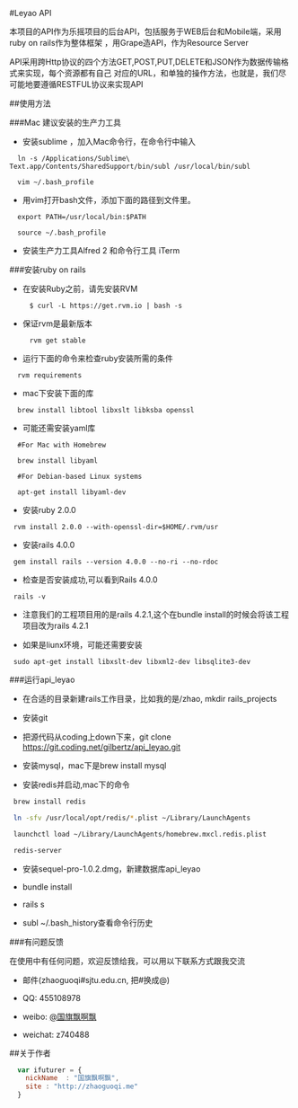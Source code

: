 #Leyao API

本项目的API作为乐摇项目的后台API，包括服务于WEB后台和Mobile端，采用ruby on rails作为整体框架
，用Grape造API，作为Resource Server

API采用跨Http协议的四个方法GET,POST,PUT,DELETE和JSON作为数据传输格式来实现，每个资源都有自己
对应的URL，和单独的操作方法，也就是，我们尽可能地要遵循RESTFUL协议来实现API

##使用方法

###Mac 建议安装的生产力工具

* 安装sublime ，加入Mac命令行，在命令行中输入

```
  ln -s /Applications/Sublime\ Text.app/Contents/SharedSupport/bin/subl /usr/local/bin/subl

  vim ~/.bash_profile
```

* 用vim打开bash文件，添加下面的路径到文件里。

```
  export PATH=/usr/local/bin:$PATH

  source ~/.bash_profile
```

* 安装生产力工具Alfred 2 和命令行工具 iTerm 

###安装ruby on rails

* 在安装Ruby之前，请先安装RVM

```
     $ curl -L https://get.rvm.io | bash -s
```

* 保证rvm是最新版本

```
     rvm get stable
```

* 运行下面的命令来检查ruby安装所需的条件

```
  rvm requirements
```
* mac下安装下面的库

```
  brew install libtool libxslt libksba openssl
```

* 可能还需安装yaml库

```
  #For Mac with Homebrew

  brew install libyaml

  #For Debian-based Linux systems

  apt-get install libyaml-dev
```
* 安装ruby 2.0.0 

```
 rvm install 2.0.0 --with-openssl-dir=$HOME/.rvm/usr
```

* 安装rails 4.0.0

```
 gem install rails --version 4.0.0 --no-ri --no-rdoc
```

* 检查是否安装成功,可以看到Rails 4.0.0

```
 rails -v
```
 
* 注意我们的工程项目用的是rails 4.2.1,这个在bundle install的时候会将该工程项目改为rails 4.2.1

* 如果是liunx环境，可能还需要安装

```
 sudo apt-get install libxslt-dev libxml2-dev libsqlite3-dev
```

###运行api_leyao

* 在合适的目录新建rails工作目录，比如我的是/zhao, mkdir rails_projects 

* 安装git

* 把源代码从coding上down下来，git clone https://git.coding.net/gilbertz/api_leyao.git

* 安装mysql，mac下是brew install mysql

* 安装redis并启动,mac下的命令

```bash
 brew install redis

 ln -sfv /usr/local/opt/redis/*.plist ~/Library/LaunchAgents

 launchctl load ~/Library/LaunchAgents/homebrew.mxcl.redis.plist

 redis-server
```
* 安装sequel-pro-1.0.2.dmg，新建数据库api_leyao

* bundle install

* rails s

* subl ~/.bash_history查看命令行历史

###有问题反馈

在使用中有任何问题，欢迎反馈给我，可以用以下联系方式跟我交流

* 邮件(zhaoguoqi#sjtu.edu.cn, 把#换成@)

* QQ: 455108978

* weibo: [@国旗飘啊飘](http://weibo.com/guoqipiaoapiao)

* weichat: z740488

##关于作者

```javascript
  var ifuturer = {
    nickName  : "国旗飘啊飘",
    site : "http://zhaoguoqi.me"
  }
```